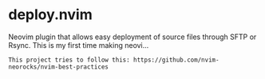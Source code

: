 # deploy.nvim

Neovim plugin that allows easy deployment of source files through SFTP or Rsync. This is my first time making neovi...

```
This project tries to follow this: https://github.com/nvim-neorocks/nvim-best-practices
```
